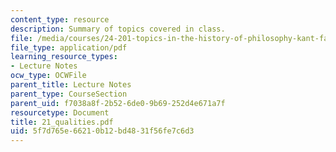 ```yaml
---
content_type: resource
description: Summary of topics covered in class.
file: /media/courses/24-201-topics-in-the-history-of-philosophy-kant-fall-2005/5f7d765e66210b12bd4831f56fe7c6d3_21_qualities.pdf
file_type: application/pdf
learning_resource_types:
- Lecture Notes
ocw_type: OCWFile
parent_title: Lecture Notes
parent_type: CourseSection
parent_uid: f7038a8f-2b52-6de0-9b69-252d4e671a7f
resourcetype: Document
title: 21_qualities.pdf
uid: 5f7d765e-6621-0b12-bd48-31f56fe7c6d3
---
```

